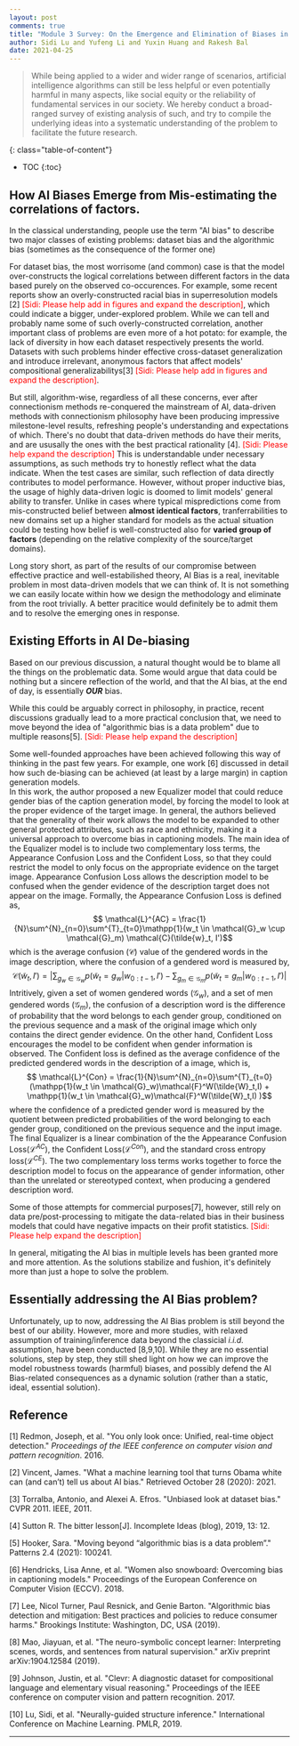 ```yaml
---
layout: post
comments: true
title: "Module 3 Survey: On the Emergence and Elimination of Biases in Artificial Intelligence"
author: Sidi Lu and Yufeng Li and Yuxin Huang and Rakesh Bal
date: 2021-04-25
---
```



> While being applied to a wider and wider range of scenarios, artificial intelligence algorithms can still be less helpful or even potentially harmful in many aspects, like social equity or the reliability of fundamental services in our society. We hereby conduct a broad-ranged survey of existing analysis of such, and try to compile the underlying ideas into a systematic understanding of the problem to facilitate the future research.

<!--more-->
{: class="table-of-content"}
* TOC
{:toc}

## How AI Biases Emerge from Mis-estimating the correlations of factors.
In the classical understanding, people use the term "AI bias" to describe two major classes of existing problems: dataset bias and the algorithmic bias (sometimes as the consequence of the former one)

For dataset bias, the most worrisome (and common) case is that the model over-constructs the logical correlations between different factors in the data based purely on the observed co-occurences. For example, some recent reports show an overly-constructed racial bias in superresolution models [2] <span style="color:red">[Sidi: Please help add in figures and expand the description]</span>, which could indicate a bigger, under-explored problem. While we can tell and probably name some of such overly-constructed correlation, another important class of problems are even more of a hot potato: for example, the lack of diversity in how each dataset respectively presents the world. Datasets with such problems hinder effective cross-dataset generalization and introduce irrelevant, anonymous factors that affect models' compositional generalizabilitys[3] <span style="color:red">[Sidi: Please help add in figures and expand the description]</span>.

But still, algorithm-wise, regardless of all these concerns, ever after connectionism methods re-conquered the mainstream of AI, data-driven methods with connectionism philosophy have been producing impressive milestone-level results, refreshing people's understanding and expectations of which. There's no doubt that data-driven methods do have their merits, and are ususally the ones with the best practical rationality [4]. <span style="color:red">[Sidi: Please help expand the description]</span> This is understandable under necessary assumptions, as such methods try to honestly reflect what the data indicate. When the test cases are similar, such reflection of data directly contributes to model performance. However, without proper inductive bias, the usage of highly data-driven logic is doomed to limit models' general ability to transfer. Unlike in cases where typical mispredictions come from mis-constructed belief between **almost identical factors**, tranferrabilities to new domains set up a higher standard for models as the actual situation could be testing how belief is well-constructed also for **varied group of factors** (depending on the relative complexity of the source/target domains).

Long story short, as part of the results of our compromise between effective practice and well-estabilished theory, AI Bias is a real, inevitable problem in most data-driven models that we can think of. It is not something we can easily locate within how we design the methodology and eliminate from the root trivially. A better pracitice would definitely be to admit them and to resolve the emerging ones in response.

## Existing Efforts in AI De-biasing
Based on our previous discussion, a natural thought would be to blame all the things on the problematic data. Some would argue that data could be nothing but a sincere reflection of the world, and that the AI bias, at the end of day, is essentially _**OUR**_ bias.

While this could be arguably correct in philosophy, in practice, recent discussions gradually lead to a more practical conclusion that, we need to move beyond the idea of "algorithmic bias is a data problem" due to multiple reasons[5]. <span style="color:red">[Sidi: Please help expand the description]</span>

Some well-founded approaches have been achieved following this way of thinking in the past few years. For example, one work [6] discussed in detail how such de-biasing can be achieved (at least by a large margin) in caption generation models. 	
In this work, the author proposed a new Equalizer model that could reduce gender bias of the caption generation model, by forcing the model to look at the proper evidence of the target image. In general, the authors believed that the generality of their work allows the model to be expanded to other general protected attributes, such as race and ethnicity, making it a universal approach to overcome bias in captioning models. The main idea of the Equalizer model is to include two complementary loss terms, the Appearance Confusion Loss and the Confident Loss, so that they could restrict the model to only focus on the appropriate evidence on the target image. Appearance Confusion Loss allows the description model to be confused when the gender evidence of the description target does not appear on the image. Formally, the Appearance Confusion Loss is defined as,
$$ \mathcal{L}^{AC} = \frac{1}{N}\sum^{N}_{n=0}\sum^{T}_{t=0}\mathpp{1}(w_t \in \mathcal{G}_w \cup \mathcal{G}_m) \mathcal{C}(\tilde{w}_t, I')$$
which is the average confusion ($\mathcal{C}$) value of the gendered words in the image description, where the confusion of a gendered word is measured by, 
$$\mathcal{C}(\tilde{w}_t, I') = | \sum_{g_w \in \mathcal{G}_w} p(\tilde{w}_t = g_w | w_{0:t-1}, I') - \sum_{g_m \in \mathcal{G}_m} p(\tilde{w}_t = g_m | w_{0:t-1}, I') |$$
Intritively, given a set of women gendered words ($\mathcal{G}_w$), and a set of men gendered words ($\mathcal{G}_m$), the confusion of a description word is the difference of probability that the word belongs to each gender group, conditioned on the previous sequence and a mask of the original image which only contains the direct gender evidence. On the other hand, Confident Loss encourages the model to be confident when gender information is observed. The Confident loss is defined as the average confidence of the predicted gendered words in the description of a image, which is,
$$ \mathcal{L}^{Con} = \frac{1}{N}\sum^{N}_{n=0}\sum^{T}_{t=0} (\mathpp{1}(w_t \in \mathcal{G}_w)\mathcal{F}^W(\tilde{W}_t,I) + \mathpp{1}(w_t \in \mathcal{G}_w)\mathcal{F}^W(\tilde{W}_t,I) )$$ 
where the confidence of a predicted gender word is measured by the quotient between predicted probabilities of the word belonging to each gender group, conditioned on the previous sequence and the input image.
The final Equalizer is a linear combination of the the Appearance Confusion Loss($\mathcal{L}^{AC}$), the Confident Loss($\mathcal{L}^{Con}$), and the standard cross entropy loss($\mathcal{L}^{CE}$). The two complementary loss terms works together to force the description model to focus on the appearance of gender information, other than the unrelated or stereotyped context, when producing a gendered description word. 

Some of those attempts for commercial purposes[7], however, still rely on data pre/post-processing to mitigate the data-related bias in their business models that could have negative impacts on their profit statistics. <span style="color:red">[Sidi: Please help expand the description]</span>

In general, mitigating the AI bias in multiple levels has been granted more and more attention. As the solutions stabilize and fushion, it's definitely more than just a hope to solve the problem.

## Essentially addressing the AI Bias problem?
Unfortunately, up to now, addressing the AI Bias problem is still beyond the best of our ability. However, more and more studies, with relaxed assumption of training/inference data beyond the classicial _i.i.d._ assumption, have been conducted [8,9,10]. While they are no essential solutions, step by step, they still shed light on how we can improve the model robustness towards (harmful) biases, and possibly defend the AI Bias-related consequences as a dynamic solution (rather than a static, ideal, essential solution).  
## Reference

[1] Redmon, Joseph, et al. "You only look once: Unified, real-time object detection." *Proceedings of the IEEE conference on computer vision and pattern recognition*. 2016.

[2] Vincent, James. "What a machine learning tool that turns Obama white can (and can’t) tell us about AI bias." Retrieved October 28 (2020): 2021.

[3] Torralba, Antonio, and Alexei A. Efros. "Unbiased look at dataset bias." CVPR 2011. IEEE, 2011.

[4] Sutton R. The bitter lesson[J]. Incomplete Ideas (blog), 2019, 13: 12.

[5] Hooker, Sara. "Moving beyond “algorithmic bias is a data problem”." Patterns 2.4 (2021): 100241.

[6] Hendricks, Lisa Anne, et al. "Women also snowboard: Overcoming bias in captioning models." Proceedings of the European Conference on Computer Vision (ECCV). 2018.

[7] Lee, Nicol Turner, Paul Resnick, and Genie Barton. "Algorithmic bias detection and mitigation: Best practices and policies to reduce consumer harms." Brookings Institute: Washington, DC, USA (2019).

[8] Mao, Jiayuan, et al. "The neuro-symbolic concept learner: Interpreting scenes, words, and sentences from natural supervision." arXiv preprint arXiv:1904.12584 (2019).

[9] Johnson, Justin, et al. "Clevr: A diagnostic dataset for compositional language and elementary visual reasoning." Proceedings of the IEEE conference on computer vision and pattern recognition. 2017.

[10] Lu, Sidi, et al. "Neurally-guided structure inference." International Conference on Machine Learning. PMLR, 2019.

---
